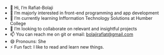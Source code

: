 - 👋 Hi, I’m Rafiat-Bolaji
- 👀 I’m majorly interested in front-end programming and app development
- 🌱 I’m currently learning Infformation Technology Solutions at Humber College
- 💞️ I’m looking to collaborate on relevant and insightful projects
- 📫 You can reach me on git or email: bolajirafiat@gmail.com
- 😄 Pronouns: She
- ⚡ Fun fact: I like to read and learn new things\.
<!---
Rafiat-B/Rafiat-B is a ✨ special ✨ repository because its `README.md` (this file) appears on your GitHub profile.
You can click the Preview link to take a look at your changes.
--->
